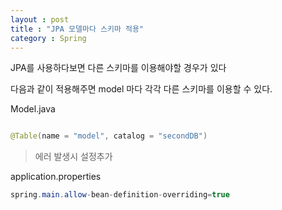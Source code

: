 ```yaml
---
layout : post
title : "JPA 모델마다 스키마 적용"
category : Spring
---
```


JPA를 사용하다보면 다른 스키마를 이용해야할 경우가 있다 

다음과 같이 적용해주면 model 마다 각각 다른 스키마를 이용할 수 있다.

Model.java

```java

@Table(name = "model", catalog = "secondDB")
```

> 에러 발생시 설정추가
>

application.properties

```java
spring.main.allow-bean-definition-overriding=true
```
